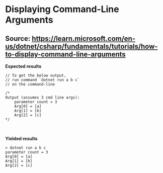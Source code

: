 # Displaying Command-Line Arguments

Source: https://learn.microsoft.com/en-us/dotnet/csharp/fundamentals/tutorials/how-to-display-command-line-arguments
---

**Expected results**
```
// To get the below output, 
// run command `dotnet run a b c` 
// on the command-line

/* 
Output (assumes 3 cmd line args):
    parameter count = 3
    Arg[0] = [a]
    Arg[1] = [b]
    Arg[2] = [c]
*/
```
<br>

**Yielded results**
```
> dotnet run a b c
parameter count = 3
Arg[0] = [a]
Arg[1] = [b]
Arg[2] = [c]
```
